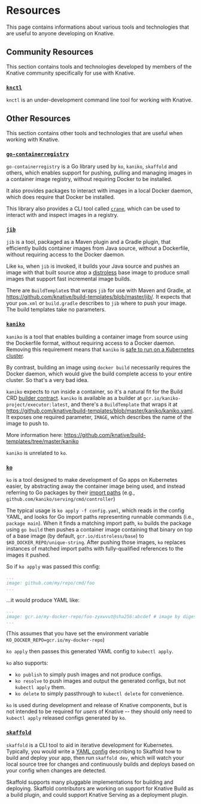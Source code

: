 # Resources

This page contains informations about various tools and technologies
that are useful to anyone developing on Knative.

## Community Resources

This section contains tools and technologies developed by members of the
Knative community specifically for use with Knative.

### [`knctl`](https://github.com/cppforlife/knctl)

`knctl` is an under-development command line tool for working with
Knative.

## Other Resources

This section contains other tools and technologies that are useful when
working with Knative.

### [`go-containerregistry`](https://github.com/google/go-containerregistry/)

`go-containerregistry` is a Go library used by `ko`, `kaniko`, `skaffold` and
others, which enables support for pushing, pulling and managing images in a
container image registry, without requiring Docker to be installed.

It also provides packages to interact with images in a local Docker daemon,
which does require that Docker be installed.

This library also provides a CLI tool called
[`crane`](https://github.com/google/go-containerregistry/blob/master/cmd/crane/doc/crane.md),
which can be used to interact with and inspect images in a registry.

### [`jib`](https://github.com/GoogleContainerTools/jib)

`jib` is a tool, packaged as a Maven plugin and a Gradle plugin, that
efficiently builds container images from Java source, without a Dockerfile,
without requiring access to the Docker daemon.

Like `ko`, when `jib` is invoked, it builds your Java source and pushes an
image with that built source atop a
[distroless](https://github.com/GoogleContainerTools/distroless) base image to
produce small images that support fast incremental image builds.

There are `BuildTemplate`s that wraps `jib` for use with Maven and Gradle, at
https://github.com/knative/build-templates/blob/master/jib/. It expects that
your `pom.xml` or `build.gradle` describes to `jib` where to push your image.
The build templates take no parameters.

### [`kaniko`](https://github.com/GoogleContainerTools/kaniko)

`kaniko` is a tool that enables building a container image from source using
the Dockerfile format, without requiring access to a Docker daemon. Removing
this requirement means that `kaniko` is [safe to run on a Kubernetes
cluster](https://github.com/kubernetes/kubernetes/issues/1806).

By contrast, building an image using `docker build` necessarily requires the
Docker daemon, which would give the build complete access to your entire
cluster. So that's a very bad idea.

`kaniko` expects to run inside a container, so it's a natural fit for the Build
CRD [builder contract](...). `kaniko` is available as a builder at
`gcr.io/kaniko-project/executor:latest`, and there's a `BuildTemplate` that
wraps it at
https://github.com/knative/build-templates/blob/master/kaniko/kaniko.yaml. It
exposes one required parameter, `IMAGE`, which describes the name of the image
to push to.

More information here:
https://github.com/knative/build-templates/tree/master/kaniko

`kaniko` is unrelated to `ko`.

### [`ko`](https://github.com/google/go-containerregistry/tree/master/cmd/ko)

`ko` is a tool designed to make development of Go apps on Kubernetes easier, by
abstracting away the container image being used, and instead referring to Go
packages by their [import paths](https://golang.org/doc/code.html#ImportPaths)
(e.g., `github.com/kaniko/serving/cmd/controller`)

The typical usage is `ko apply -f config.yaml`, which reads in the config YAML,
and looks for Go import paths representing runnable commands (i.e., `package
main`). When it finds a matching import path, `ko` builds the package using `go
build` then pushes a container image containing that binary on top of a base
image (by default, `gcr.io/distroless/base`) to
`$KO_DOCKER_REPO/unique-string`. After pushing those images, `ko` replaces
instances of matched import paths with fully-qualified references to the images
it pushed.

So if `ko apply` was passed this config:

```yaml
...
image: github.com/my/repo/cmd/foo
...
```

...it would produce YAML like:

```yaml
...
image: gcr.io/my-docker-repo/foo-zyxwvut@sha256:abcdef # image by digest
...
```

(This assumes that you have set the environment variable
`KO_DOCKER_REPO=gcr.io/my-docker-repo`)

`ko apply` then passes this generated YAML config to `kubectl apply`.

`ko` also supports:
* `ko publish` to simply push images and not produce configs.
* `ko resolve` to push images and output the generated configs, but not
`kubectl apply` them.
* `ko delete` to simply passthrough to `kubectl delete` for convenience.

`ko` is used during development and release of Knative components, but is not
intended to be required for _users_ of Knative -- they should only need to
`kubectl apply` released configs generated by `ko`.

### [`skaffold`](https://github.com/GoogleContainerTools/skaffold)

`skaffold` is a CLI tool to aid in iterative development for Kubernetes.
Typically, you would write a [YAML
config](https://github.com/GoogleContainerTools/skaffold/blob/master/examples/annotated-skaffold.yaml)
describing to Skaffold how to build and deploy your app, then run `skaffold
dev`, which will watch your local source tree for changes and continuously
builds and deploys based on your config when changes are detected.

Skaffold supports many pluggable implementations for building and deploying.
Skaffold contributors are working on support for Knative Build as a build
plugin, and could support Knative Serving as a deployment plugin.
